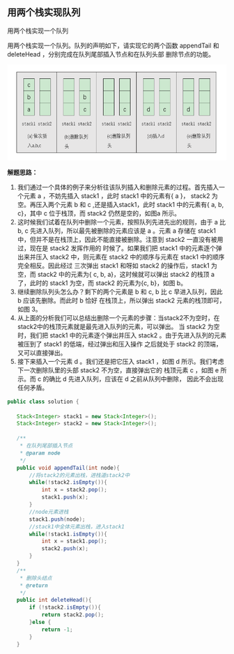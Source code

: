 <link href="markdown.css" rel="stylesheet"></link>

## 用两个栈实现队列

用两个栈实现一个队列 

用两个栈实现一个队列。队列的声明如下，请实现它的两个函数 appendTail 和 deleteHead ，分别完成在队列尾部插入节点和在队列头部
删除节点的功能。

<div align=center><img width="600" height="220" src="problem_9_queue.png"/></div>  
  
**解题思路：**  
    
1. 我们通过一个具体的例子来分析往该队列插入和删除元素的过程。首先插入一个元素 a ，不妨先插入 stack1 ，此时 stack1 中的元素有{ a }，
 stack2 为空。再压入两个元素 b 和 c ,还是插入stack1，此时 stack1 中的元素有{ a, b, c}，其中 c 位于栈顶，而 stack2 仍然是空的，如图a
所示。
2. 这时候我们试着在队列中删除一个元素，按照队列先进先出的规则，由于 a 比 b, c 先进入队列，所以最先被删除的元素应该是 a 
。元素 a 存储在 stack1 中，但并不是在栈顶上，因此不能直接被删除。注意到 stack2 一直没有被用过，现在是 stack2 发挥作用的
时候了。如果我们把 stack1 中的元素逐个弹出来并压入 stack2 中，则元素在 stack2 中的顺序与元素在 stack1 中的顺序完全相反。因此经过
三次弹出 stack1 和呀如 stack2 的操作后，stack1 为空，而 stack2 中的元素为{ c, b, a}，这时候就可以弹出 stack2 的栈顶 a 了，此时的 stack1
为空，而 stack2 的元素为{c, b}，如图 b。 
3. 继续删除队列头怎么办？剩下的两个元素是 b 和 c, b 比 c 早进入队列，因此 b 应该先删除。而此时 b 恰好 在栈顶上，所以弹出
stack2 元素的栈顶即可，如图 3。
4. 从上面的分析我们可以总结出删除一个元素的步骤：当stack2不为空时，在stack2中的栈顶元素就是最先进入队列的元素，可以弹出。
当 stack2 为空时，我们把 stack1 中的元素逐个弹出并压入 stack2 。由于先进入队列的元素被压到了 stack1 的低端，经过弹出和压入操作
之后就处于 stack2 的顶端，又可以直接弹出。
5. 接下来插入一个元素 d 。我们还是把它压入 stack1 ，如图 d 所示。我们考虑下一次删除队里的头部 stack2 不为空，直接弹出它的
栈顶元素 c ，如图 e 所示。而 c 的确比 d 先进入队列，应该在 d 之前从队列中删除， 因此不会出现任何矛盾。
 ```java
public class solution {

    Stack<Integer> stack1 = new Stack<Integer>();
    Stack<Integer> stack2 = new Stack<Integer>();

    /**
     * 在队列尾部插入节点
     * @param node
     */
    public void appendTail(int node){
        //将stack2的元素出栈，进栈道stack2中
        while(!stack2.isEmpty()){
            int x = stack2.pop();
            stack1.push(x);
        }
        //node元素进栈
        stack1.push(node);
        //stack1中全体元素出栈，进入stack1
        while(!stack1.isEmpty()){
            int x = stack1.pop();
            stack2.push(x);
        }
    }
    /**
     * 删除头结点
     * @return
     */
    public int deleteHead(){
        if (!stack2.isEmpty()){
            return stack2.pop();
        }else {
            return -1;
        }
    }

```